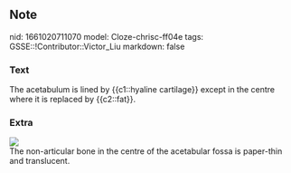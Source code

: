 ## Note
nid: 1661020711070
model: Cloze-chrisc-ff04e
tags: GSSE::!Contributor::Victor_Liu
markdown: false

### Text
The acetabulum is lined by {{c1::hyaline cartilage}} except in the centre where it is replaced by {{c2::fat}}.

### Extra
<img src="paste-1007ae85e2e3b2321b7cf55d88a497f0d7910987.jpg">
<div>
  The non-articular bone in the centre of the acetabular fossa is
  paper-thin and translucent.
</div>
